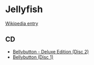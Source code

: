 # Jellyfish

[Wikipedia entry](https://en.wikipedia.org/wiki/Jellyfish)

## CD

- [Bellybutton - Deluxe Edition (Disc 2)](Bellybutton_-_Deluxe_Edition_Disc_2.md)
- [Bellybutton (Disc 1)](Bellybutton_Disc_1.md)
